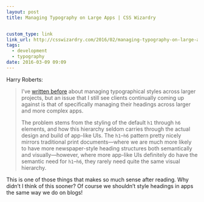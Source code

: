 ```yaml
---
layout: post
title: Managing Typography on Large Apps | CSS Wizardry


custom_type: link
link_url: http://csswizardry.com/2016/02/managing-typography-on-large-apps
tags:
  - development
  - typography
date: 2016-03-09 09:09
---
```

Harry Roberts:

> I’ve [written before](http://csswizardry.com/2012/02/pragmatic-practical-font-sizing-in-css) about managing typographical styles across larger projects, but an issue that I still see clients continually coming up against is that of specifically managing their headings across larger and more complex apps.
>
> The problem stems from the styling of the default `h1` through `h6` elements, and how this hierarchy seldom carries through the actual design and build of app-like UIs. The `h1`–`h6` pattern pretty nicely mirrors traditional print documents—where we are much more likely to have more newspaper-style heading structures both semantically and visually—however, where more app-like UIs definitely do have the semantic need for `h1`–`h6`, they rarely need quite the same visual hierarchy.

This is one of those things that makes so much sense after reading. Why didn’t I think of this sooner? Of course we shouldn’t style headings in apps the same way we do on blogs!
